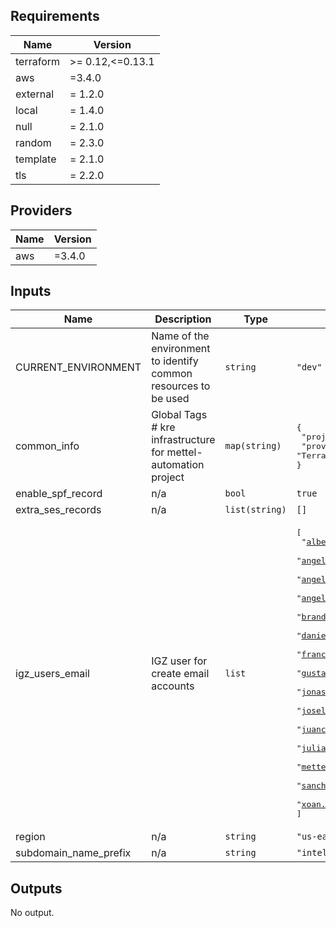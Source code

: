 ## Requirements

| Name | Version |
|------|---------|
| terraform | >= 0.12,<=0.13.1 |
| aws | =3.4.0 |
| external | = 1.2.0 |
| local | = 1.4.0 |
| null | = 2.1.0 |
| random | = 2.3.0 |
| template | = 2.1.0 |
| tls | = 2.2.0 |

## Providers

| Name | Version |
|------|---------|
| aws | =3.4.0 |

## Inputs

| Name | Description | Type | Default | Required |
|------|-------------|------|---------|:--------:|
| CURRENT\_ENVIRONMENT | Name of the environment to identify common resources to be used | `string` | `"dev"` | no |
| common\_info | Global Tags # kre infrastructure for mettel-automation project | `map(string)` | <pre>{<br>  "project": "mettel-automation-kre",<br>  "provisioning": "Terraform"<br>}</pre> | no |
| enable\_spf\_record | n/a | `bool` | `true` | no |
| extra\_ses\_records | n/a | `list(string)` | `[]` | no |
| igz\_users\_email | IGZ user for create email accounts | `list` | <pre>[<br>  "alberto.iglesias@intelygenz.com",<br>  "angel.costales@intelygenz.com",<br>  "angel.sanchez@intelygenz.com",<br>  "angelluis.piquero@intelygenz.com",<br>  "brandon.samudio@intelygenz.com",<br>  "daniel.fernandez@intelygenz.com",<br>  "francisco.capllonch@intelygenz.com",<br>  "gustavo.marin@intelygenz.com",<br>  "jonas.dacruz@intelygenz.com",<br>  "joseluis.vega@intelygenz.com",<br>  "juancarlos.gomez@intelygenz.com",<br>  "julia.hossu@intelygenz.com",<br>  "mettel@intelygenz.com",<br>  "sancho.munoz@intelygenz.com",<br>  "xoan.mallon@intelygenz.com"<br>]</pre> | no |
| region | n/a | `string` | `"us-east-1"` | no |
| subdomain\_name\_prefix | n/a | `string` | `"intelygenz"` | no |

## Outputs

No output.

